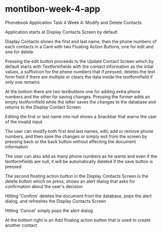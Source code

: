 # montibon-week-4-app
Phonebook Application Task 4 Week 4: Modify and Delete Contacts

Application starts at Display Contacts Screen by default

Display Contacts shows the first and last name, then the phone numbers of each contacts in a Card with two Floating Action Buttons, one for edit and one for delete

Pressing the edit button proceeds to the Update Contact Screen which by default starts with Textformfields with the contact information as the intial values, a suffixIcon for the phone numbers that if pressed, deletes the text form field if there are multiple or clears the data inside the textformfield if only one remains

At the bottom there are two textbuttons one for adding extra phone numbers and the other for saving changes. Pressing the former adds an empty textformfield while the latter saves the changes to the database and returns to the Display Contact Screen

Editing the first or last name into null shows a Snackbar that warns the user of the invalid input

The user can modify both first and last names, edit, add or remove phone numbers, and then save the changes or simply exit from the screen by pressing back or the back button without affecting the document information

The user can also add as many phone numbers as he wants and even if the textformfields are null, it will be automatically deleted if the save button is pressed

The second floating action button in the Display Contacts Screen is the delete button which on press, shows an alert dialog that asks for confirmation about the user's decision

Hitting 'Confirm' deletes the document from the database, pops the alert dialog, and refreshes the Display Contacts Screen

Hitting 'Cancel' simply pops the alert dialog

At the bottom right is an Add floating action button that is used to create another contact
